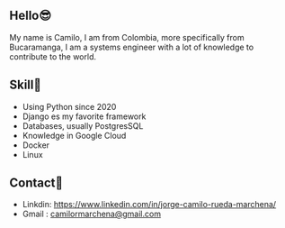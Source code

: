 ## Hello😎

My name is Camilo, I am from Colombia, more specifically from Bucaramanga, I am a systems engineer with a lot of knowledge to contribute to the world.


## Skill🎯
- Using Python since 2020
- Django es my favorite framework
- Databases, usually PostgresSQL
- Knowledge in Google Cloud
- Docker
- Linux

## Contact📲

- Linkdin: https://www.linkedin.com/in/jorge-camilo-rueda-marchena/
- Gmail : camilormarchena@gmail.com
